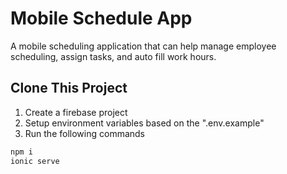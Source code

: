 # Mobile Schedule App

A mobile scheduling application that can help manage employee scheduling, assign tasks, and auto fill work hours.

## Clone This Project

1. Create a firebase project
2. Setup environment variables based on the ".env.example"
3. Run the following commands

```powershell
npm i
ionic serve
```